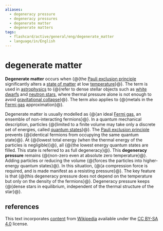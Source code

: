 ```yaml
---
aliases:
  - degeneracy pressure
  - degeneracy pressures
  - degenerate matter
  - degenerate matters
tags:
  - flashcard/active/general/eng/degenerate_matter
  - language/in/English
---
```


# degenerate matter

__Degenerate matter__ occurs when {@{the [Pauli exclusion principle](Pauli%20exclusion%20principle.md) significantly alters a [state of matter](state%20of%20matter.md) at low [temperature](temperature.md)}@}. The term is used in [astrophysics](astrophysics.md) to {@{refer to dense stellar objects such as [white dwarfs](white%20dwarf.md) and [neutron stars](neutron%20star.md), where thermal pressure alone is not enough to avoid [gravitational collapse](gravitational%20collapse.md)}@}. The term also applies to {@{metals in the [Fermi gas](fermi%20gas.md) approximation}@}. <!--SR:!2027-03-13,729,332!2026-08-25,528,310!2025-11-27,360,312-->

Degenerate matter is usually modelled as {@{an ideal [Fermi gas](fermi%20gas.md), an ensemble of non-interacting fermions}@}. In a quantum mechanical description, particles {@{limited to a finite volume may take only a discrete set of energies, called [quantum states](quantum%20state.md)}@}. The [Pauli exclusion principle](Pauli%20exclusion%20principle.md) prevents {@{identical fermions from occupying the same quantum state}@}. At {@{lowest total energy (when the thermal energy of the particles is negligible)}@}, all {@{the lowest energy quantum states are filled. This state is referred to as full degeneracy}@}. This __degeneracy pressure__ remains {@{non-zero even at absolute zero temperature}@}. Adding particles or reducing the volume {@{forces the particles into higher-energy quantum states}@}. In this situation, {@{a compression force is required, and is made manifest as a resisting pressure}@}. The key feature is that {@{this degeneracy pressure does not depend on the temperature but only on the density of the fermions}@}. Degeneracy pressure keeps {@{dense stars in equilibrium, independent of the thermal structure of the star}@}. <!--SR:!2027-07-09,816,332!2026-08-25,555,312!2029-01-01,1258,352!2026-02-24,422,312!2027-10-13,889,332!2027-04-27,764,332!2027-05-02,765,332!2028-04-04,998,310!2025-08-04,287,332!2025-08-31,307,332-->

## references

This text incorporates [content](https://en.wikipedia.org/wiki/degenerate_matter) from [Wikipedia](Wikipedia.md) available under the [CC BY-SA 4.0](https://creativecommons.org/licenses/by-sa/4.0/) license.
